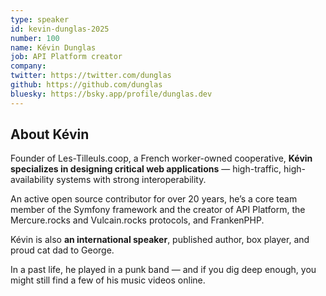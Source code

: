 ```yaml
---
type: speaker
id: kevin-dunglas-2025
number: 100
name: Kévin Dunglas
job: API Platform creator
company: 
twitter: https://twitter.com/dunglas
github: https://github.com/dunglas
bluesky: https://bsky.app/profile/dunglas.dev 
---
```


## About Kévin

Founder of Les-Tilleuls.coop, a French worker-owned cooperative, **Kévin specializes in designing critical web applications** — high-traffic, high-availability systems with strong interoperability.

An active open source contributor for over 20 years, he’s a core team member of the Symfony framework and the creator of API Platform, the Mercure.rocks and Vulcain.rocks protocols, and FrankenPHP.

Kévin is also **an international speaker**, published author, box player, and proud cat dad to George.

In a past life, he played in a punk band — and if you dig deep enough, you might still find a few of his music videos online.
